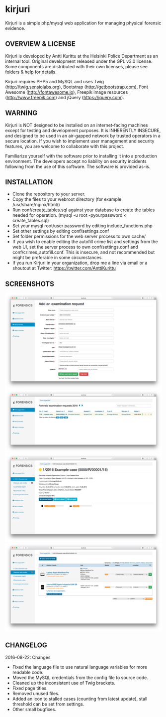 # kirjuri
Kirjuri is a simple php/mysql web application for managing physical forensic evidence.

OVERVIEW & LICENSE
------------

Kirjuri is developed by Antti Kurittu at the Helsinki Police Department as an internal tool. Original development released under the GPL v3.0 license. Some components are distributed with their own licenses, please see folders & help for details.

Kirjuri requires PHP5 and MySQL and uses Twig (http://twig.sensiolabs.org), Bootstrap (http://getbootstrap.com), Font Awesome (http://fontawesome.io), Freepik image resources (http://www.freepik.com) and jQuery (https://jquery.com).

WARNING
------------

Kirjuri is NOT designed to be installed on an internet-facing machines except for testing and development purposes. It is INHERENTLY INSECURE, and designed to be used in an air-gapped network by trusted operators in a secure location. If you wish to implement user management and security features, you are welcome to collaborate with this project.

Familiarize yourself with the software prior to installing it into a production environment. The developers accept no liability on security incidents following from the use of this software. The software is provided as-is.

INSTALLATION
------------

* Clone the repository to your server.
* Copy the files to your webroot directory (for example /usr/share/nginx/html/)
* Run conf/create_tables.sql against your database to create the tables needed for operation. (mysql -u root -pyourpassword < create_tables.sql)
* Set your mysql root/user password by editing include_functions.php
* Set other settings by editing conf/settings.conf
* Set folder permissions for the web server process to own cache/
* If you wish to enable editing the autofill crime list and settings from the web UI, set the server process to own conf/settings.conf and conf/crimes_autofill.conf. This is insecure, and not recommended but might be preferable in some circumstances.
* If you run Kirjuri in your organization, drop me a line via email or a shoutout at Twitter: https://twitter.com/AnttiKurittu

SCREENSHOTS
------------

![Add a request](https://github.com/AnttiKurittu/kirjuri/blob/master/conf/screenshot_add_request.png)
![Index page](https://github.com/AnttiKurittu/kirjuri/blob/master/conf/screenshot_index.png)
![Case overview](https://github.com/AnttiKurittu/kirjuri/blob/master/conf/screenshot_overview.png)
![Device listing in case](https://github.com/AnttiKurittu/kirjuri/blob/master/conf/screenshot_devices.png)

CHANGELOG
------------
2016-08-22: Changes

* Fixed the language file to use natural language variables for more readable code.
* Moved the MySQL credentials from the config file to source code.
* Cleaned up the inconsistent use of Twig brackets.
* Fixed page titles.
* Removed unused files.
* Added an icon to stalled cases (counting from latest update), stall threshold can be set from settings.
* Other small bugfixes.
